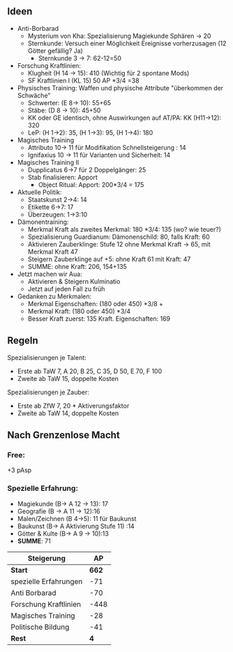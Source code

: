 
## 


## Ideen
* Anti-Borbarad
	* Mysterium von Kha: Spezialisierung Magiekunde Sphären -> 20
	* Sternkunde: Versuch einer Möglichkeit Ereignisse vorherzusagen (12 Götter gefällig? Ja)
		* Sternkunde 3 -> 7: 62-12=50
* Forschung Kraftlinien: 
	* Klugheit (H 14 -> 15): 410 (Wichtig für 2 spontane Mods)
	* SF Kraftlinien I (KL 15) 50 AP \*3/4 =38
* Physisches Training: Waffen und physische Attribute "überkommen der Schwäche" 
	* Schwerter: (E 8-> 10): 55+65
	* Stäbe: (D 8 -> 10): 45+50
	* KK oder GE identisch, ohne Auswirkungen auf AT/PA: KK (H11->12): 320
	* LeP: (H 1->2): 35, (H 1->3): 95, (H 1->4): 180
* Magisches Training
	* Attributo 10-> 11 für Modifikation Schnellsteigerung : 14
	* Ignifaxius 10 -> 11 für Varianten und Sicherheit: 14
* Magisches Training II
	*  Dupplicatus 6->7 für 2 Doppelgänger: 25
	* Stab finalisieren: Apport
		* Object Ritual: Apport: 200\*3/4 = 175
* Aktuelle Politik:
	* Staatskunst 2->4: 14
	* Etikette 6->7: 17
	* Überzeugen: 1->3:10
* Dämonentraining:
	* Merkmal Kraft als zweites Merkmal: 180 \*3/4: 135 (wo? wie teuer?)
	* Spezialisierung Guardianum: Dämonenschild: 80, falls Kraft: 60
	* Aktivieren Zauberklinge: Stufe 12 ohne Merkmal Kraft -> 65, mit Merkmal Kraft 47
	* Steigern Zauberklinge auf +5: ohne Kraft 61 mit Kraft: 47
	* SUMME: ohne Kraft: 206, 154+135
* Jetzt machen wir Aua:
	* Aktivieren & Steigern Kulminatio
	* Jetzt auf jeden Fall zu früh
* Gedanken zu Merkmalen:
	* Merkmal Eigenschaften: (180 oder 450) \*3/8 + 
	* Merkmal Kraft: (180 oder 450) \*3/4
	+ Besser Kraft zuerst: 135 Kraft. Eigenschaften: 169

## Regeln 

Spezialisierungen je Talent:
* Erste ab TaW 7, A 20, B 25, C 35, D 50, E 70, F 100
* Zweite ab TaW 15,  doppelte Kosten

Spezialisierungen je Zauber:
* Erste ab ZfW 7, 20 * Aktiverungsfaktor
* Zweite ab TaW 14,  doppelte Kosten

## Nach Grenzenlose Macht
### Free:
+3 pAsp
### Spezielle Erfahrung:
* Magiekunde (B-> A 12 -> 13): 17
* Geografie (B -> A 11 -> 12):16
* Malen/Zeichnen (B  4->5): 11 für Baukunst
* Baukunst (B-> A Aktivierung Stufe 11) :14
* Götter & Kulte (B-> A 9 -> 10):13 
* **SUMME**: 71

| Steigerung            | AP      |
| --------------------- | ------- |
| **Start**             | **662** |
| spezielle Erfahrungen | -71     |
| Anti Borbarad         | -70     |
| Forschung Kraftlinien | -448    |
| Magisches Training    | -28     |
| Politische Bildung    | -41     |
| **Rest**              | **4**   |
 



